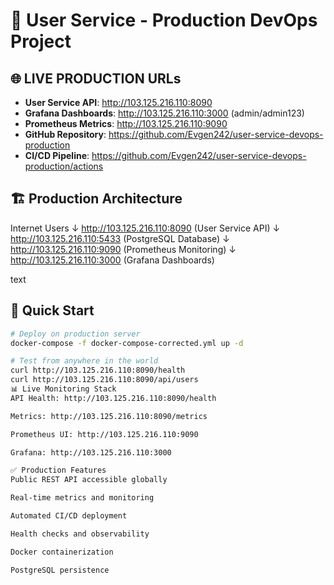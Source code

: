 # 🚀 User Service - Production DevOps Project

## 🌐 LIVE PRODUCTION URLs
- **User Service API**: http://103.125.216.110:8090
- **Grafana Dashboards**: http://103.125.216.110:3000 (admin/admin123) 
- **Prometheus Metrics**: http://103.125.216.110:9090
- **GitHub Repository**: https://github.com/Evgen242/user-service-devops-production
- **CI/CD Pipeline**: https://github.com/Evgen242/user-service-devops-production/actions

## 🏗️ Production Architecture
Internet Users
↓
http://103.125.216.110:8090 (User Service API)
↓
http://103.125.216.110:5433 (PostgreSQL Database)
↓
http://103.125.216.110:9090 (Prometheus Monitoring)
↓
http://103.125.216.110:3000 (Grafana Dashboards)

text

## 🚀 Quick Start
```bash
# Deploy on production server
docker-compose -f docker-compose-corrected.yml up -d

# Test from anywhere in the world
curl http://103.125.216.110:8090/health
curl http://103.125.216.110:8090/api/users
📊 Live Monitoring Stack
API Health: http://103.125.216.110:8090/health

Metrics: http://103.125.216.110:8090/metrics

Prometheus UI: http://103.125.216.110:9090

Grafana: http://103.125.216.110:3000

✅ Production Features
Public REST API accessible globally

Real-time metrics and monitoring

Automated CI/CD deployment

Health checks and observability

Docker containerization

PostgreSQL persistence
